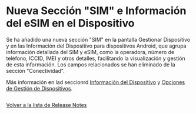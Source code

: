 # Nueva Sección "SIM" e Información del eSIM en el Dispositivo

Se ha añadido una nueva sección "SIM" en la pantalla Gestionar Dispositivo y en las Información del Dispositivo para dispositivos Android, que agrupa información detallada del SIM y eSIM, como la operadora, número de teléfono, ICCID, IMEI y otros detalles, facilitando la visualización y gestión de esta información. Los campos relacionados se han eliminado de la sección "Conectividad".

Más información en lad seccionrd [Información del Dispositivo](../../portal/dispositivos/lista-de-dispositivos/opciones-de-administracion-de-dispositivos.md) y [Opciones de Gestión de Dispositivos](../../portal/dispositivos/lista-de-dispositivos/opciones-de-administracion-de-dispositivos-1.md).

<figure><img src="../../../.gitbook/assets/image (205).png" alt=""><figcaption></figcaption></figure>

[Volver a la lista de Release Notes](./)
